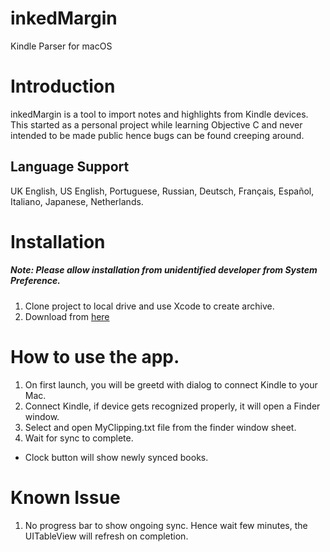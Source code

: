 # inkedMargin
Kindle Parser for macOS

# Introduction
inkedMargin is a tool to import notes and highlights from Kindle devices. This started as a personal project while learning Objective C and never intended to be made public hence bugs can be found creeping around.

## Language Support 
UK English, US English, Portuguese, Russian, Deutsch, Français, Español, Italiano, Japanese, Netherlands.

# Installation
##### Note: Please allow installation from unidentified developer from System Preference. 
1. Clone project to local drive and use Xcode to create archive.
2. Download from [here](https://mega.nz/#!QPAlXJiQ!Mc7Vj8diNVmXvE42t7IbmteM0W8_B0o2SWzKf5Ic_e0)

# How to use the app.
1. On first launch, you will be greetd with dialog to connect Kindle to your Mac. 
2. Connect Kindle, if device gets recognized properly, it will open a Finder window.
3. Select and open MyClipping.txt file from the finder window sheet. 
4. Wait for sync to complete.

* Clock button will show newly synced books.

# Known Issue
1. No progress bar to show ongoing sync. Hence wait few minutes, the UITableView will refresh on completion.
